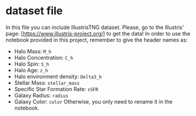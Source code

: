 # dataset file

In this file you can include IllustrisTNG dataset.
Please, go to the Illustris' page: [https://www.illustris-project.org/] to get the data!
In order to use the notebook provided in this project, remember to give the header names as:
   * Halo Mass: `M_h`
   * Halo Concentration: `C_h`
   * Halo Spin: `S_h`
   * Halo Age: `z_h`
   * Halo environment density: `Delta3_h`
   * Stellar Mass: `stellar_mass`
   * Specific Star Formation Rate: `sSFR`
   * Galaxy Radius: `radius`
   * Galaxy Color: `color`
Otherwise, you only need to rename it in the notebook.